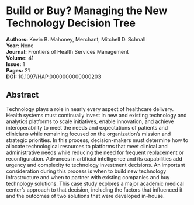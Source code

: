 # Build or Buy? Managing the New Technology Decision Tree

**Authors:** Kevin B. Mahoney, Merchant, Mitchell D. Schnall  
**Year:** None  
**Journal:** Frontiers of Health Services Management  
**Volume:** 41  
**Issue:** 1  
**Pages:** 21  
**DOI:** 10.1097/HAP.0000000000000203  

## Abstract
Technology plays a role in nearly every aspect of healthcare delivery. Health systems must continually invest in new and existing technology and analytics platforms to scale initiatives, enable innovation, and achieve interoperability to meet the needs and expectations of patients and clinicians while remaining focused on the organization’s mission and strategic priorities. In this process, decision-makers must determine how to allocate technological resources to platforms that meet clinical and administrative needs while reducing the need for frequent replacement or reconfiguration. Advances in artificial intelligence and its capabilities add urgency and complexity to technology investment decisions. An important consideration during this process is when to build new technology infrastructure and when to partner with existing companies and buy technology solutions. This case study explores a major academic medical center’s approach to that decision, including the factors that influenced it and the outcomes of two solutions that were developed in-house.

